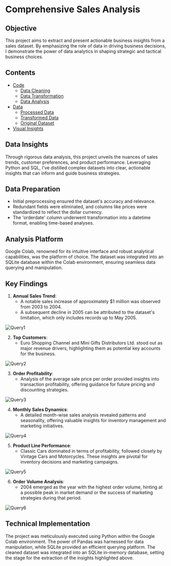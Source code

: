 # Comprehensive Sales Analysis

## Objective

This project aims to extract and present actionable business insights from a sales dataset. By emphasizing the role of data in driving business decisions, I demonstrate the power of data analytics in shaping strategic and tactical business choices.

## Contents

- [Code](./code)
  - [Data Cleaning](./code/sales_data_clean_code.py)
  - [Data Transformation](./code/sales_data_clean_transformed_code.py)
  - [Data Analysis](./code/salesanalysiscode.ipynb)
- [Data](./data)
  - [Processed Data](./data/sales_data_clean.csv)
  - [Transformed Data](./data/sales_data_clean_transformed.csv)
  - [Original Dataset](./data/sales_data_sample.csv)
- [Visual Insights](./images)

## Data Insights

Through rigorous data analysis, this project unveils the nuances of sales trends, customer preferences, and product performance. Leveraging Python and SQL, I've distilled complex datasets into clear, actionable insights that can inform and guide business strategies.

## Data Preparation

- Initial preprocessing ensured the dataset's accuracy and relevance.
- Redundant fields were eliminated, and columns like prices were standardized to reflect the dollar currency.
- The 'orderdate' column underwent transformation into a datetime format, enabling time-based analyses.

## Analysis Platform

Google Colab, renowned for its intuitive interface and robust analytical capabilities, was the platform of choice. The dataset was integrated into an SQLite database within the Colab environment, ensuring seamless data querying and manipulation.

## Key Findings

1. **Annual Sales Trend**:
   - A notable sales increase of approximately $1 million was observed from 2003 to 2004.
   - A subsequent decline in 2005 can be attributed to the dataset's limitation, which only includes records up to May 2005.
     
![Query1](./images/query1.png)

2. **Top Customers**:
   - Euro Shopping Channel and Mini Gifts Distributors Ltd. stood out as major revenue drivers, highlighting them as potential key accounts for the business.

![Query2](./images/query2.png)

3. **Order Profitability**:
   - Analysis of the average sale price per order provided insights into transaction profitability, offering guidance for future pricing and discounting strategies.

![Query3](./images/query3.png)

4. **Monthly Sales Dynamics**:
   - A detailed month-wise sales analysis revealed patterns and seasonality, offering valuable insights for inventory management and marketing initiatives.

![Query4](./images/query4.png)

5. **Product Line Performance**:
   - Classic Cars dominated in terms of profitability, followed closely by Vintage Cars and Motorcycles. These insights are pivotal for inventory decisions and marketing campaigns.

![Query5](./images/query5.png)

6. **Order Volume Analysis**:
   - 2004 emerged as the year with the highest order volume, hinting at a possible peak in market demand or the success of marketing strategies during that period.

![Query6](./images/query6.png)

## Technical Implementation

The project was meticulously executed using Python within the Google Colab environment. The power of Pandas was harnessed for data manipulation, while SQLite provided an efficient querying platform. The cleaned dataset was integrated into an SQLite in-memory database, setting the stage for the extraction of the insights highlighted above.
